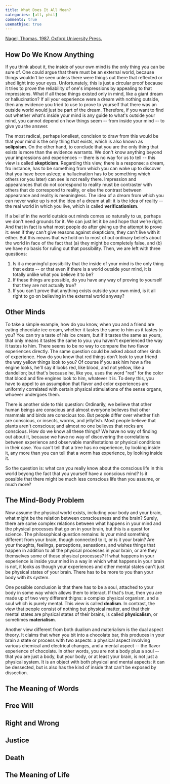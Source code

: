 ```yaml
---
title: What Does It All Mean?
categories: [all, phil]
comments: true
usemathjax: true
---
```


[Nagel, Thomas. 1987. Oxford University Press.](http://practicalphilosophy.in/wp-content/uploads/2015/10/WHAT-DOES-IT-ALL-MEAN.pdf)

## How Do We Know Anything

If you think about it, the inside of your own mind is the only thing you can be sure of. One could argue that there must be an external world, because things wouldn't be seen unless there were things out there that reflected or shed light into your eyes. Unfortunately, this is just a circular proof because it tries to prove the reliability of one's impressions by appealing to that impressions. What if all these things existed only in mind, like a giant dream or hallucination? If all your experience were a dream with nothing outside, then any evidence you tried to use to prove to yourself that there was an outside world would just be part of the dream. Therefore, if you want to find out whether what's inside your mind is any guide to what's outside your mind, you cannot depend on how things seem -- from inside your mind -- to give you the answer.

The most radical, perhaps loneliest, conclsion to draw from this would be that your mind is the only thing that exists, which is also known as **solipsism**. On the other hand, to conclude that you are the only thing that exists is more than the evidence warrants. We don't know anything beyond your impressions and experiences -- there is no way for us to tell -- this view is called **skepticism**. Regarding this view, there is a response: a dream, fro instance, has to be something from which you can wake up to discover that you have been asleep; a hallucination has to be something which others (or you later) can see is not really there. Impression and appearances that do not correspond to reality must be contraster with others that do correspond to reality, or else the contrast between appearance and reality is meaningless. The idea of a dream from which you can never wake up is not the idea of a dream at all: it is the idea of reality -- the real world in which you live, which is called **verificationism**.

If a belief in the world outside out minds comes so naturally to us, perhaps we don't need grounds for it. We can just let it be and hope that we're right. And that in fact is what most people do after giving up the attempt to prove it: even if they can't give reasons against skepticism, they can't live with it either. But this means that we hold on to most of out ordinary beliefs about the world in face of the fact that (a) they might be completely false, and (b) we have no basis for ruling out that possibility. Then, we are left with three questions:

1. Is it a meaningful possibility that the inside of your mind is the only thing that exists -- or that even if there is a world outside your mind, it is totally unlike what you believe it to be?
2. If these things are possible, do you have any way of proving to yourself that they are not actually true?
3. If you can't prove that anything exists outside your own mind, is it all right to go on believing in the external world anyway?

## Other Minds

To take a simple example, how do you know, when you and a friend are eating chocolate ice cream, whether it tastes the same to him as it tastes to you? You can try a taste of his ice cream, but if it tastes the same as yours, that only means it tastes the same to you: you haven't experienced the way it tastes to him. There seems to be no way to compare the two flavor experiences directly. The same question could be asked about other kinds of experience. How do you know that red things don't look to your friend the way yellow things look to you? Of course if you ask him how a fire engine looks, he'll say it looks red, like blood, and not yellow, like a dandelion; but that's because he, like you, uses the word "red" for the color that blood and fire engines look to him, whatever it is. To deny this, you have to appel to an assumption that flavor and color experiences are uniformly correlated with certain physical stimulations of the sense organs, whoever undergoes them.

There is another side to this question: Ordinarily, we believe that other human beings are conscious and almost everyone believes that other mammals and birds are conscious too. But people differ over whether fish are conscious, or insects, worms, and jellyfish. Most people believe that plants aren't conscious; and almost no one believes that rocks are conscious. How do we know all these things? We have no way of finding out about it, because we have no way of discovering the correlations between experience and observable manifestations or physical conditions in their case. You can't tell that a tree has no experience, by looking inside it, any more than you can tell that a worm has experience, by looking inside it.

So the question is: what can you really know about the conscious life in this world beyong the fact that you yourself have a conscious mind? Is it possible that there might be much less conscious life than you assume, or much more?

## The Mind-Body Problem

Now assume the physical world exists, including your body and your brain, what might be the relation between consciousness and the brain? Surely, there are some complex relations between what happens in your mind and the physical processes that go on in your brain, but this is a quest for science. The philosophical question remains: Is your mind something different from your brain, though connected to it, or is it your brain? Are your thoughts, feelings, perceptions, sensations, and wishes things that happen in addition to all the physical processes in your brain, or are they themselves some of those physical processes? If what happens in your experience is inside your mind in a way in which what happens in your brain is not, it looks as though your experiences and other mental states can't just be physical states of your brain. There has to be more to you than your body with its system.

One possible conclusion is that there has to be a soul, attached to your body in some way which allows them to interact. If that's true, then you are made up of two very different thigns: a complex physical organism, and a soul which is purely mental. This view is called **dealism**. In contrast, the view that people consist of nothing but physical matter, and that their mental states are physical states of their brains, is called **physicalism**, or sometimes **materialism**.

Another view different from both dualism and materialism is the dual aspect theory. It claims that when you bit into a chocolate bar, this produces in your brain a state or process with two aspects: a physical aspect involving various chemical and electrical changes, and a mental aspect -- the flavor experience of chocolate. In other words, you are not a body plus a soul -- that you are just a body, but your body, or at least your brain, is not just a physical system. It is an object with both physical and mental aspects: it can be dessected, but is also has the kind of inside that can't be exposed by dissection.

## The Meaning of Words

## Free Will

## Right and Wrong

## Justice

## Death

## The Meaning of Life

